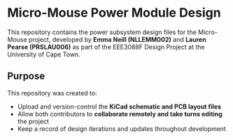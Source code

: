 # Micro-Mouse Power Module Design

This repository contains the power subsystem design files for the Micro-Mouse project, developed by **Emma Neill (NLLEMM002)** and **Lauren Pearse (PRSLAU006)** as part of the EEE3088F Design Project at the University of Cape Town.

## Purpose

This repository was created to:

- Upload and version-control the **KiCad schematic and PCB layout files**
- Allow both contributors to **collaborate remotely and take turns editing** the project
- Keep a record of design iterations and updates throughout development
